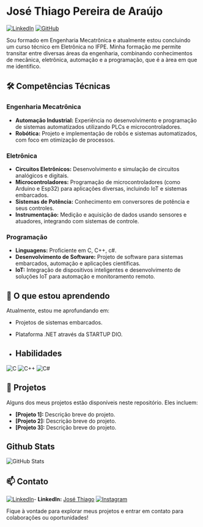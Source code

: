 # José Thiago Pereira de Araújo

[![LinkedIn](https://img.shields.io/badge/LinkedIn-Perfil-blue)](https://www.linkedin.com/in/seu-perfil)
[![GitHub](https://img.shields.io/badge/GitHub-Portfólio-lightgrey)](https://github.com/seu-usuario)

Sou formado em Engenharia Mecatrônica e atualmente estou concluindo um curso técnico em Eletrônica no IFPE. Minha formação me permite transitar entre diversas áreas da engenharia, combinando conhecimentos de mecânica, eletrônica, automação e a programação, que é a àrea em que me identifico. 

## 🛠️ Competências Técnicas

### Engenharia Mecatrônica
- **Automação Industrial:** Experiência no desenvolvimento e programação de sistemas automatizados utilizando PLCs e microcontroladores.
- **Robótica:** Projeto e implementação de robôs e sistemas automatizados, com foco em otimização de processos.

### Eletrônica
- **Circuitos Eletrônicos:** Desenvolvimento e simulação de circuitos analógicos e digitais.
- **Microcontroladores:** Programação de microcontroladores (como Arduino e Esp32) para aplicações diversas, incluindo IoT e sistemas embarcados.
- **Sistemas de Potência:** Conhecimento em conversores de potência e seus controles.
- **Instrumentação:** Medição e aquisição de dados usando sensores e atuadores, integrando com sistemas de controle.

### Programação
- **Linguagens:** Proficiente em C, C++, c#.
- **Desenvolvimento de Software:** Projeto de software para sistemas embarcados, automação e aplicações científicas.
- **IoT:** Integração de dispositivos inteligentes e desenvolvimento de soluções IoT para automação e monitoramento remoto.

## 🌱 O que estou aprendendo
Atualmente, estou me aprofundando em:
- Projetos de sistemas embarcados.
- Plataforma .NET através da STARTUP DIO.

- ## Habilidades
![C](https://img.shields.io/badge/C-00599C?style=for-the-badge&logo=c&logoColor=white)
![C++](https://img.shields.io/badge/C%2B%2B-00599C?style=for-the-badge&logo=c%2B%2B&logoColor=white)
![C#](https://img.shields.io/badge/C%23-239120?style=for-the-badge&logo=c-sharp&logoColor=white)

## 💼 Projetos
Alguns dos meus projetos estão disponíveis neste repositório. Eles incluem:
- **[Projeto 1]:** Descrição breve do projeto.
- **[Projeto 2]:** Descrição breve do projeto.
- **[Projeto 3]:** Descrição breve do projeto.

## Github Stats
![GitHub Stats](https://github-readme-stats.vercel.app/api?username=EngThiagoAraujo&theme=transparent&bg_color=000&border_color=30A3DC&show_icons=true&icon_color=30A3DC&title_color=E94D5F&text_color=FFF)

## 📫 Contato
[![LinkedIn](https://img.shields.io/badge/LinkedIn-0077B5?style=for-the-badge&logo=linkedin&logoColor=white)](https://www.linkedin.com/in/jos%C3%A9-thiago-4017951a8/)- **LinkedIn:** [José Thiago](https://www.linkedin.com/in/josé-thiago-4017951a8/)
[![Instagram](https://img.shields.io/badge/-Instagram-%23E4405F?style=for-the-badge&logo=instagram&logoColor=white)](https://www.instagram.com/thiago.tejota/)

Fique à vontade para explorar meus projetos e entrar em contato para colaborações ou oportunidades!
